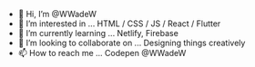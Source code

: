 - 👋 Hi, I’m @WWadeW
- 👀 I’m interested in ... HTML / CSS / JS / React / Flutter                   
- 🌱 I’m currently learning ... Netlify, Firebase
- 💞️ I’m looking to collaborate on ... Designing things creatively
- 📫 How to reach me ... Codepen @WWadeW
